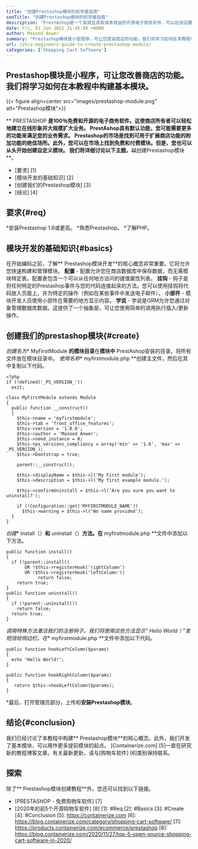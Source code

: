 ```yaml
---
title: "创建Prestashop模块的初学者指南" 
seoTitle: "创建Prestashop模块的初学者指南" 
description: "PrestAshop是一个高效且具有成本效益的开源电子商务软件，可以在线设置在线商店。 Prestashop addons可帮助存储所有者扩展功能。" 
date: Fri, 01 Jan 2021 21:45:49 +0000
author: Masood Anwer
summary: "Prestashop模块是小型程序，可让您提高商店的功能。我们将学习如何在本教程中构建基本模块。" 
url: /zh/a-beginners-guide-to-create-prestashop-module/
categories: ['Shopping Cart Software']
---
```


## Prestashop模块是小程序，可让您改善商店的功能。我们将学习如何在本教程中构建基本模块。

{{< figure align=center src="images/prestashop-module.png" alt="Prestashop模块">}}

** PRESTASHOP **是100％免费和开源的电子商务软件。这使商店所有者可以轻松地建立在线形象并大规模扩大业务。 PrestAshop具有默认功能，您可能需要更多的功能来满足您的业务需求。 Prestashop的市场是找到可用于扩展商店功能的附加功能的绝佳场所。此外，您可以在市场上找到免费和付费模块。但是，您也可以从头开始创建自定义模块。
我们将详细讨论以下主题，以**创建Prestashop模块**。
  * [要求] [1]
  * [模块开发的基础知识] [2]
  * [创建我们的Prestashop模块] [3]
  * [结论] [4]

## 要求{#req}
  *安装Prestashop 1.6或更高。
  *熟悉Prestashop。
  *了解PHP。

## 模块开发的基础知识{#basics}
在开始编码之前，了解** Prestashop模块开发**的核心概念非常重要。它将允许您快速构建和管理模块。
**配置**  - 配置允许您在商店数据库中保存数据，而无需模块特定表。配置表包含一个可以从任何地方访问的键值属性列表。
**挂钩**  - 钩子是将任何特定的Prestashop事件与您的代码连接起来的方法。您可以使用挂钩将代码放入页面上，并为特定的操作（例如在某些事件中发送电子邮件）。
**小部件**  - 模块开发人员使用小部件在需要的地方显示内容。
**学说**  - 学说是ORM允许您通过对象管理数据库数据。这提供了一个抽象层，可让您使用简单的调用执行插入/更新操作。

## 创建我们的prestashop模块{#create}
  *创建名为** MyFirstModule **的模块目录**在**模块中** PrestAshop安装的目录。将所有文件放在模块目录中。
  *使用名称** myfirstmodule.php **创建主文件，然后在其中复制以下代码。
```
<?php
if (!defined('_PS_VERSION_'))
  exit;

class MyFirstModule extends Module
{
  public function __construct()
  {
    $this->name = 'myfirstmodule';
    $this->tab = 'front_office_features';
    $this->version = '1.0.0';
    $this->author = 'Masood Anwer';
    $this->need_instance = 0;
    $this->ps_versions_compliancy = array('min' => '1.6', 'max' => _PS_VERSION_); 
    $this->bootstrap = true;

    parent::__construct();

    $this->displayName = $this->l('My First module');
    $this->description = $this->l('My first example module.');

    $this->confirmUninstall = $this->l('Are you sure you want to uninstall?');

    if (!Configuration::get('MYFIRSTMODULE_NAME'))   
      $this->warning = $this->l('No name provided');
  }
}
```
  *创建** install（）**和** uninstall（）**方法。在** myfirstmodule.php **文件中添加以下方法。
```
public function install()
{
  if (!parent::install()
       OR !$this->registerHook('rightColumn')
       OR !$this->registerHook('leftColumn'))
            return false;
    return true;
}
public function uninstall()
{
  if (!parent::uninstall())
    return false;
  return true;
}
```
  *调用特殊方法激活我们的注册钩子。我们将使用这些方法显示“ Hello World！”发短信给侧边栏。在** myfirstmodule.php **文件中添加以下代码。
```
public function hookLeftColumn($params)
{
  echo "Hello World!";
}

public function hookRightColumn($params)
{
   return $this->hookLeftColumn($params);
}
```
  *最后，打开管理员部分，上传和**安装Prestashop模块**。

## 结论{#conclusion}
我们已经讨论了本教程中构建** Prestashop模块**的核心概念。此外，我们开发了基本模块，可以用作更多提前模块的起点。 [Containerize.com] [5]一直在研究新的教程博客文章。有关最新更新，请与[购物车软件] [6]类别保持联系。

## 探索
除了** Prestashop模块创建教程**外，您还可以找到以下链接。
  * [PRESTASHOP  - 免费购物车软件] [7]
  * [2020年的前5个开源购物车软件] [8]
[1]: #Req
[2]: #Basics
[3]: #Create
[4]: #Conclusion
[5]: https://containerize.com
[6]: https://blog.containerize.com/category/shopping-cart-software/
[7]: https://products.containerize.com/ecommerce/prestashop
[8]: https://blog.containerize.com/2020/11/27/top-5-open-source-shopping-cart-software-in-2020/
